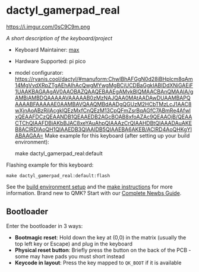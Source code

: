 # dactyl_gamerpad_real

https://i.imgur.com/0sC9C9m.png

*A short description of the keyboard/project*

* Keyboard Maintainer: [max](https://github.com/toxithot)
* Hardware Supported: pi pico
* model configurator:  https://ryanis.cool/dactyl/#manuform:ChwIBhAFGgN0d28iBHplcm8qAm14MgVvdXRpZTgAEhAIhAcQwgMYwgMgBCiUCDBaGgkIABIDdXNiGAEiF1UAAKBAGAAgAV0AAOBAZQAAQEBAAEgAMvkBlQMAACBAnQMAAIA/gAMBiAMBDQAAAAAVAAAAAB0zMzNAJQAA0MAtAADAwDUAAMBAPQAAAABFAAAAAE0AAMBAVQAAQMBdAADgQGUzM2HCbTMzLcJ1AAC8wXjnAoABzRiIAcgklQEzMxfCnQEzM13CpQFmZsrBqAGfC7ABmRe4AfwlxQEAAFDCzQEAANDB1QEAAEDB2AGcBOAB8xfoAZAc9QEAAOjB/QEAACTChQIAAFDBiAKbBJAC8xeYAuAhpQIAAAzCrQIAAHDBtQIAAADAuAKEB8AClRDIAoQH1QIAAEDB3QIAAIDB5QIAAEBA6AKEB/AClRD4AoQHKgYIABAAGAA=
Make example for this keyboard (after setting up your build environment):

    make dactyl_gamerpad_real:default

Flashing example for this keyboard:

    make dactyl_gamerpad_real:default:flash

See the [build environment setup](https://docs.qmk.fm/#/getting_started_build_tools) and the [make instructions](https://docs.qmk.fm/#/getting_started_make_guide) for more information. Brand new to QMK? Start with our [Complete Newbs Guide](https://docs.qmk.fm/#/newbs).

## Bootloader

Enter the bootloader in 3 ways:

* **Bootmagic reset**: Hold down the key at (0,0) in the matrix (usually the top left key or Escape) and plug in the keyboard
* **Physical reset button**: Briefly press the button on the back of the PCB - some may have pads you must short instead
* **Keycode in layout**: Press the key mapped to `QK_BOOT` if it is available
